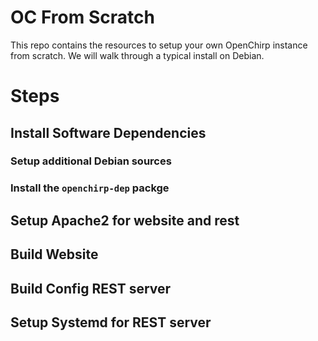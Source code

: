# OC From Scratch
This repo contains the resources to setup your own OpenChirp instance
from scratch.
We will walk through a typical install on Debian.

# Steps

## Install Software Dependencies

### Setup additional Debian sources

### Install the `openchirp-dep` packge

## Setup Apache2 for website and rest

## Build Website

## Build Config REST server

## Setup Systemd for REST server
